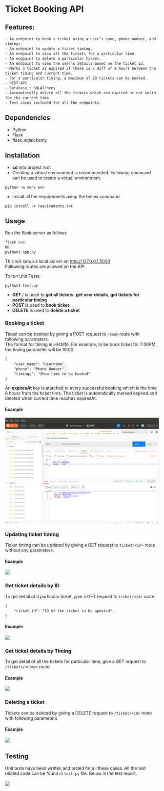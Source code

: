 # Ticket Booking API

## Features:

```
- An endpoint to book a ticket using a user’s name, phone number, and timings.
- An endpoint to update a ticket timing.
- An endpoint to view all the tickets for a particular time.
- An endpoint to delete a particular ticket.
- An endpoint to view the user’s details based on the ticket id.
- Marks a ticket as expired if there is a diff of 8 hours between the ticket timing and current time.
- For a particular timing, a maximum of 20 tickets can be booked.
- REST API
- Database : SQLAlchemy
- Automatically delete all the tickets which are expired or not valid for the current time.
- Test cases included for all the endpoints.

```

## Dependencies

- Python
- Flask
- flask_sqlalchemy

## Installation

- **cd** into project root
- Creating a virtual environment is recommended. Following command can be used to create a virtual environment.

```
python -m venv env
```

- Install all the requirements using the below command.

```
pip install -r requirements.txt
```

## Usage

Run the flask server as follows

```
flask run
OR
python3 app.py
```

This will setup a local server on http://127.0.0.1:5000<br />
Following routes are allowed on the API

To run Unit Tests:
```
python3 test.py
```

- **GET** / is used to **get all tickets**, **get user details**, **get tickets for particular timing**
- **POST** is used to **book ticket**
- **DELETE** is used to **delete a ticket**

### Booking a ticket
Ticket can be booked by giving a POST request to ` /book ` route with following parameters.<br />
The format for timing is HH:MM. For example, to be book ticket for 7:00PM, the timing parameter will be 19:00
```
{
    "user_name": "Username",
    "phone": "Phone Number",
    "timings": "Show time to be booked"
}
```
An **expiresAt** key is attached to every successful booking which is the time 8 hours from the ticket time. The ticket is automatically marked expired and deleted when current time reaches expiresAt.
#### Example
![](./images/ticketBooking.png)


### Updating ticket timing
Ticket timing can be updated by giving a GET request to ` ticket/<id> ` route without any parameters.<br />

#### Example
![]("./images/deleteTicket.png")

### Get ticket details by ID
To get detail of a particular ticket, give a GET request to ` ticket/<id> ` route.<br />
```
{
    "ticket_id": "ID of the ticket to be updated",
}
```
#### Example
![]("./images/getUserDetailFromTicketID.png")

### Get ticket details by Timing
To get detail of all the tickets for particular time, give a GET request to ` /tickets/<time> ` route.<br />

#### Example
![]("./images/getAllTicketsOnParticularTime.png")

### Deleting a ticket
Tickets can be deleted by giving a DELETE request to ` /ticket/<id> ` route with following parameters.<br />

#### Example
![]("./images/deleteTicket.png")

## Testing
Unit tests have been written and tested for all these cases. All the test related code can be found in ` test.py ` file. Below is the test report.<br/>
<br />
![]("./images/unitTestResult.png")
